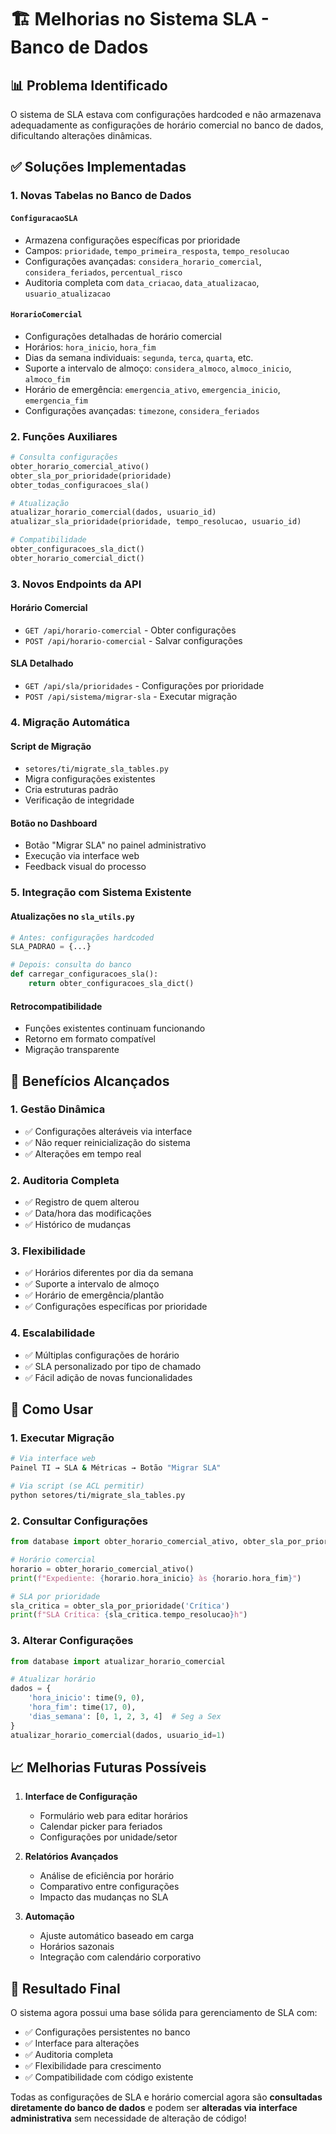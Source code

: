 # 🏗️ Melhorias no Sistema SLA - Banco de Dados

## 📊 **Problema Identificado**
O sistema de SLA estava com configurações hardcoded e não armazenava adequadamente as configurações de horário comercial no banco de dados, dificultando alterações dinâmicas.

## ✅ **Soluções Implementadas**

### 1. **Novas Tabelas no Banco de Dados**

#### **`ConfiguracaoSLA`**
- Armazena configurações específicas por prioridade
- Campos: `prioridade`, `tempo_primeira_resposta`, `tempo_resolucao`
- Configurações avançadas: `considera_horario_comercial`, `considera_feriados`, `percentual_risco`
- Auditoria completa com `data_criacao`, `data_atualizacao`, `usuario_atualizacao`

#### **`HorarioComercial`**
- Configurações detalhadas de horário comercial
- Horários: `hora_inicio`, `hora_fim`
- Dias da semana individuais: `segunda`, `terca`, `quarta`, etc.
- Suporte a intervalo de almoço: `considera_almoco`, `almoco_inicio`, `almoco_fim`
- Horário de emergência: `emergencia_ativo`, `emergencia_inicio`, `emergencia_fim`
- Configurações avançadas: `timezone`, `considera_feriados`

### 2. **Funções Auxiliares**

```python
# Consulta configurações
obter_horario_comercial_ativo()
obter_sla_por_prioridade(prioridade)
obter_todas_configuracoes_sla()

# Atualização
atualizar_horario_comercial(dados, usuario_id)
atualizar_sla_prioridade(prioridade, tempo_resolucao, usuario_id)

# Compatibilidade
obter_configuracoes_sla_dict()
obter_horario_comercial_dict()
```

### 3. **Novos Endpoints da API**

#### **Horário Comercial**
- `GET /api/horario-comercial` - Obter configurações
- `POST /api/horario-comercial` - Salvar configurações

#### **SLA Detalhado**
- `GET /api/sla/prioridades` - Configurações por prioridade
- `POST /api/sistema/migrar-sla` - Executar migração

### 4. **Migração Automática**

#### **Script de Migração**
- `setores/ti/migrate_sla_tables.py`
- Migra configurações existentes
- Cria estruturas padrão
- Verificação de integridade

#### **Botão no Dashboard**
- Botão "Migrar SLA" no painel administrativo
- Execução via interface web
- Feedback visual do processo

### 5. **Integração com Sistema Existente**

#### **Atualizações no `sla_utils.py`**
```python
# Antes: configurações hardcoded
SLA_PADRAO = {...}

# Depois: consulta do banco
def carregar_configuracoes_sla():
    return obter_configuracoes_sla_dict()
```

#### **Retrocompatibilidade**
- Funções existentes continuam funcionando
- Retorno em formato compatível
- Migração transparente

## 🎯 **Benefícios Alcançados**

### **1. Gestão Dinâmica**
- ✅ Configurações alteráveis via interface
- ✅ Não requer reinicialização do sistema
- ✅ Alterações em tempo real

### **2. Auditoria Completa**
- ✅ Registro de quem alterou
- ✅ Data/hora das modificações
- ✅ Histórico de mudanças

### **3. Flexibilidade**
- ✅ Horários diferentes por dia da semana
- ✅ Suporte a intervalo de almoço
- ✅ Horário de emergência/plantão
- ✅ Configurações específicas por prioridade

### **4. Escalabilidade**
- ✅ Múltiplas configurações de horário
- ✅ SLA personalizado por tipo de chamado
- ✅ Fácil adição de novas funcionalidades

## 🔧 **Como Usar**

### **1. Executar Migração**
```bash
# Via interface web
Painel TI → SLA & Métricas → Botão "Migrar SLA"

# Via script (se ACL permitir)
python setores/ti/migrate_sla_tables.py
```

### **2. Consultar Configurações**
```python
from database import obter_horario_comercial_ativo, obter_sla_por_prioridade

# Horário comercial
horario = obter_horario_comercial_ativo()
print(f"Expediente: {horario.hora_inicio} às {horario.hora_fim}")

# SLA por prioridade
sla_critica = obter_sla_por_prioridade('Crítica')
print(f"SLA Crítica: {sla_critica.tempo_resolucao}h")
```

### **3. Alterar Configurações**
```python
from database import atualizar_horario_comercial

# Atualizar horário
dados = {
    'hora_inicio': time(9, 0),
    'hora_fim': time(17, 0),
    'dias_semana': [0, 1, 2, 3, 4]  # Seg a Sex
}
atualizar_horario_comercial(dados, usuario_id=1)
```

## 📈 **Melhorias Futuras Possíveis**

1. **Interface de Configuração**
   - Formulário web para editar horários
   - Calendar picker para feriados
   - Configurações por unidade/setor

2. **Relatórios Avançados**
   - Análise de eficiência por horário
   - Comparativo entre configurações
   - Impacto das mudanças no SLA

3. **Automação**
   - Ajuste automático baseado em carga
   - Horários sazonais
   - Integração com calendário corporativo

## 🎉 **Resultado Final**

O sistema agora possui uma base sólida para gerenciamento de SLA com:
- ✅ Configurações persistentes no banco
- ✅ Interface para alterações
- ✅ Auditoria completa
- ✅ Flexibilidade para crescimento
- ✅ Compatibilidade com código existente

Todas as configurações de SLA e horário comercial agora são **consultadas diretamente do banco de dados** e podem ser **alteradas via interface administrativa** sem necessidade de alteração de código!
